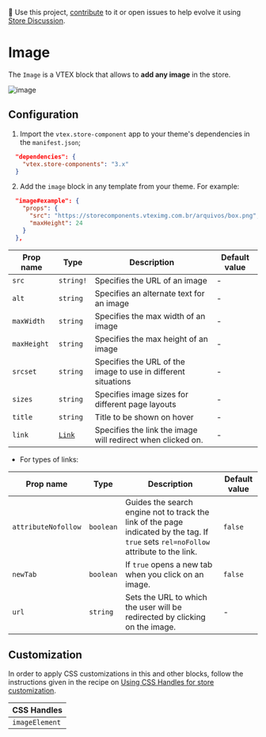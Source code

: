 📢 Use this project, [contribute](https://github.com/vtex-apps/store-components) to it or open issues to help evolve it using [Store Discussion](https://github.com/vtex-apps/store-discussion). 

# Image

The `Image` is a VTEX block that allows to **add any image** in the store. 

![image](https://user-images.githubusercontent.com/284515/70230392-f982e780-1736-11ea-921b-e83208e80620.png)

## Configuration

1. Import the `vtex.store-component` app to your theme's dependencies in the `manifest.json`;

```json
  "dependencies": {
    "vtex.store-components": "3.x"
  }
```

2. Add the `image` block in any template from your theme. For example:

```json
  "image#example": {
    "props": {
      "src": "https://storecomponents.vteximg.com.br/arquivos/box.png",
      "maxHeight": 24
    }
  },
```

| Prop name     | Type       | Description                                                                | Default value | 
| ------------- | ---------- | -------------------------------------------------------------------------- | - |
| `src`         | `string!`  | Specifies the URL of an image                                              | - |
| `alt`         | `string`   | Specifies an alternate text for an image                                   | - |
| `maxWidth`    | `string`   | Specifies the max width of an image                                        | - |
| `maxHeight`   | `string`   | Specifies the max height of an image                                       | - |
| `srcset`      | `string`   | Specifies the URL of the image to use in different situations              | - |
| `sizes`       | `string`   | Specifies image sizes for different page layouts                           | - |
| `title` | `string` | Title to be shown on hover | - |
| `link`        | [`Link`](https://github.com/vtex-apps/native-types/blob/f63aeeb8f6e62f4a9aaec052a8be34973be7389b/pages/contentSchemas.json#L52-L71)| Specifies the link the image will redirect when clicked on. | - |

- For types of links:

| Prop name     | Type       | Description                                                                | Default value | 
| ------------- | ---------- | -------------------------------------------------------------------------- | - |
| `attributeNofollow`| `boolean`  | Guides the search engine not to track the link of the page indicated by the tag. If `true` sets `rel=noFollow` attribute to the link. |`false` |
| `newTab`| `boolean`| If `true` opens a new tab when you click on an image.   | `false` |
| `url`| `string`   |  Sets the URL to which the user will be redirected by clicking on the image.  | - |

## Customization

In order to apply CSS customizations in this and other blocks, follow the instructions given in the recipe on [Using CSS Handles for store customization](https://vtex.io/docs/recipes/style/using-css-handles-for-store-customization).

| CSS Handles |
| --- |
| `imageElement` |
